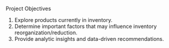 Project Objectives
1. Explore products currently in inventory.
2. Determine important factors that may influence inventory reorganization/reduction.
3. Provide analytic insights and data-driven recommendations.
